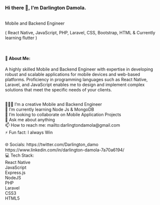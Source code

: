 ### Hi there 👋, I'm Darlington Damola.
<br>
Mobile and Backend Engineer
<br>
<p>( React Native, JavaScript, PHP, Laravel, CSS, Bootstrap, HTML & Currently learning flutter )</p>
<br> 
<h4>💫 About Me:</h4>
<p>
A highly skilled Mobile and Backend Engineer with expertise in developing robust and scalable applications for mobile devices and web-based platforms. Proficiency in programming languages such as React Native, Laravel, and JavaScript enables me to design and implement complex solutions that meet the specific needs of your clients.
</p>
<br> 
👨🏻‍💻 I’m a creative Mobile and Backend Engineer <br>
🌱 I’m currently learning Node Js & MongoDB <br>
👯 I’m looking to collaborate on Mobile Application Projects <br>
💬 Ask me about anything <br>
📫 How to reach me: mailto:darlingtondamola@gmail.com <br>
⚡ Fun fact: I always Win <br>
<br> 
🌐 Socials:
https://twitter.com/Darlington_damo <br>
https://www.linkedin.com/in/darlington-damola-7a70a6194/
<br> 
💻 Tech Stack: <br> 
React Native <br>
JavaScript <br>
Express.js <br>
NodeJS <br>
PHP <br>
Laravel <br>
CSS3 <br>
HTML5 <br> 


<!--
**Darmolar/Darmolar** is a ✨ _special_ ✨ repository because its `README.md` (this file) appears on your GitHub profile.

Here are some ideas to get you started:

- 🔭 I’m currently working on ...
- 🌱 I’m currently learning ...
- 👯 I’m looking to collaborate on ...
- 🤔 I’m looking for help with ...
- 💬 Ask me about ...
- 📫 How to reach me: ...
- 😄 Pronouns: ...
- ⚡ Fun fact: ...
-->

